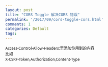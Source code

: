 ```yaml
---
layout: post
title: "CORS Toggle 解决CORS 错误"
permalink: '/2017/09/cors-toggle-cors.html'
comments: 1
categories: Default
tags: 
---
```

<span style='font-family: "Segoe UI", Arial, "Microsoft Yahei", sans-serif; font-size: 12px;'>Access-Control-Allow-Headers:里添加你用到的内容</span>  
<span style='font-family: "Segoe UI", Arial, "Microsoft Yahei", sans-serif; font-size: 12px;'>比如</span>  
<span style="font-family: Segoe UI, Arial, Microsoft Yahei, sans-serif;"><span style="font-size: 12px;">X-CSRF-Token,Authorization,Content-Type</span></span>